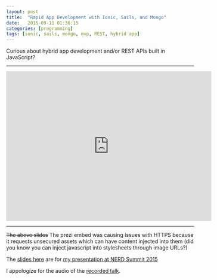 ```yaml
---
layout: post
title:  "Rapid App Development with Ionic, Sails, and Mongo"
date:   2015-09-11 01:36:15
categories: [programming]
tags: [ionic, sails, mongo, mvp, REST, hybrid app]
---
```


Curious about hybrid app development and/or REST APIs built in JavaScript?

---------------

<iframe id="iframe_container" frameborder="0" webkitallowfullscreen="" mozallowfullscreen="" allowfullscreen="" width="550" height="400" src="https://prezi.com/embed/-hwlcnf_hwvw/?bgcolor=ffffff&amp;lock_to_path=0&amp;autoplay=0&amp;autohide_ctrls=0&amp;landing_data=bHVZS2czc0xSWU1MN3NiWkJNRmVwYzVmU0VwZTcyWkE&amp;landing_sign=VZR1MSX7oom0yvuht0Nohyhip-uWY5Vhig45RgqNk1Y"></iframe>

---------------

  ~~The above slides~~ The prezi embed was causing issues with HTTPS because it requests unsecured assets which can have content injected into them (did you know you can inject javascript into stylesheets through image URLs?)

  The [slides here](https://prezi.com/-hwlcnf_hwvw/rapid-app-development/) are for [my presentation at NERD Summit 2015](https://nerdsummit.org/nerdsummit-2015/sessions/rapid-app-development-ionic-sails-and-mongo)

I appologize for the audio of the [recorded talk](https://www.youtube.com/watch?v=DhygZbslTug).

